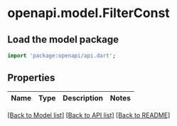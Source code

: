 # openapi.model.FilterConst

## Load the model package

```dart
import 'package:openapi/api.dart';
```

## Properties

| Name | Type | Description | Notes |
| ---- | ---- | ----------- | ----- |

[[Back to Model list]](../README.md#documentation-for-models) [[Back to API list]](../README.md#documentation-for-api-endpoints) [[Back to README]](../README.md)
